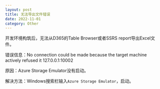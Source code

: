 ```yaml
---
layout: post
title: 无法导出文件错误
date: 2022-11-01
category: Other
---
```


开发环境构筑后，无法从D365的Table Browser或者SSRS report导出Excel文件。

错误信息：No connection could be made because the target machine actively refused it 127.0.0.1:10002

原因：Azure Storage Emulator没有启动。

解决方法：Windows搜索栏输入`Azure Storage Emulator`，启动。
